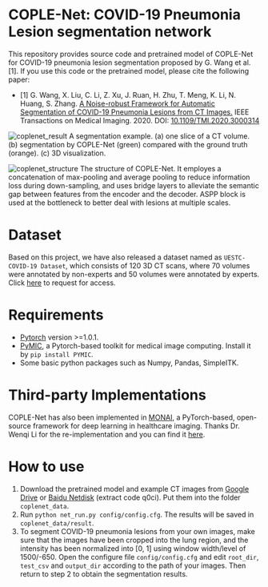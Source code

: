 # COPLE-Net: COVID-19 Pneumonia Lesion segmentation network
This repository provides source code and pretrained model of COPLE-Net for COVID-19 pneumonia lesion segmentation proposed by G. Wang et al.[1]. If you use this code or the pretrained model, please cite the following paper:

* [1] G. Wang, X. Liu, C. Li, Z. Xu, J. Ruan, H. Zhu, T. Meng, K. Li, N. Huang, S. Zhang. 
[A Noise-robust Framework for Automatic Segmentation of COVID-19 Pneumonia Lesions from CT Images.][tmi2020] IEEE Transactions on Medical Imaging. 2020. DOI: [10.1109/TMI.2020.3000314][tmi2020]

![coplenet_result](./pictures/coplenet_result.png)
A segmentation example. (a) one slice of a CT volume. (b) segmentation by COPLE-Net (green) compared with the ground truth (orange). (c) 3D visualization.

![coplenet_structure](./pictures/coplenet_structure.png)
The structure of COPLE-Net. It employes a concatenation of max-pooling and average pooling to reduce information loss during down-sampling, and uses bridge layers to alleviate the semantic gap between features from the encoder and the decoder. ASPP block is used at the bottleneck to better deal with lesions at multiple scales.

# Dataset
Based on this project, we have also released a dataset named as `UESTC-COVID-19 Dataset`, which consists of 120 3D CT scans, where 70 volumes were annotated by non-experts and 50 volumes were annotated by experts. Click [here][data_link] to request for access. 

# Requirements
* [Pytorch][torch_link] version >=1.0.1.
* [PyMIC][pymic_link], a Pytorch-based toolkit for medical image computing. Install it by `pip install PYMIC`.
* Some basic python packages such as Numpy, Pandas, SimpleITK.

[data_link]:http://faculty.uestc.edu.cn/HiLab/en/article/379152/list/index.htm
[tmi2020]:https://ieeexplore.ieee.org/document/9109297
[torch_link]:https://pytorch.org
[pymic_link]:https://github.com/HiLab-git/PyMIC

# Third-party Implementations
COPLE-Net has also been implemented in [MONAI][monai_link], a PyTorch-based, open-source framework for deep learning in healthcare imaging. Thanks Dr. Wenqi Li for the re-implementation and you can find it [here][monai_cople].

[monai_link]:https://github.com/Project-MONAI/MONAI
[monai_cople]:https://github.com/Project-MONAI/MONAI/tree/master/research/coplenet-pneumonia-lesion-segmentation

# How to use
1. Download the pretrained model and example CT images from [Google Drive][google_link] or [Baidu Netdisk][baidu_link] (extract code q0ci). Put them into the folder `coplenet_data`.
2. Run `python net_run.py config/config.cfg`. The results will be saved in `coplenet_data/result`.
3. To segment COVID-19 pneumonia lesions from your own images, make sure that the images have been cropped into the lung region, and the intensity has been normalized into [0, 1] using window width/level of 1500/-650. Open the configure file `config/config.cfg` and edit `root_dir`, `test_csv` and `output_dir` according to the path of your images. Then return to step 2 to obtain the segmentation results.

[google_link]:https://drive.google.com/drive/folders/1K1jbrxWWhG_L7dh6yMyB4DtklBr-bhxH?usp=sharing
[baidu_link]:https://pan.baidu.com/s/1TSTSkORYNWsX94PxiQUfjw 


